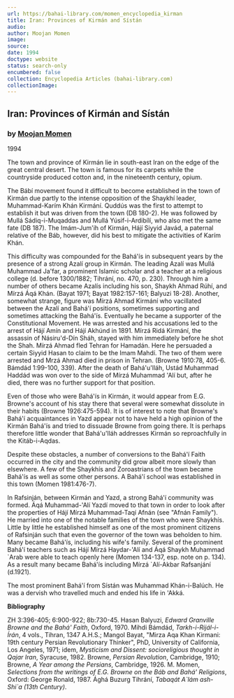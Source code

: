 ```yaml
---
url: https://bahai-library.com/momen_encyclopedia_kirman
title: Iran: Provinces of Kirmán and Sístán
audio: 
author: Moojan Momen
image: 
source: 
date: 1994
doctype: website
status: search-only
encumbered: false
collection: Encyclopedia Articles (bahai-library.com)
collectionImage: 
---
```



## Iran: Provinces of Kirmán and Sístán

### by [Moojan Momen](https://bahai-library.com/author/Moojan+Momen)

1994


The town and province of Kirmán lie in south-east Iran on the edge of the great central desert. The town is famous for its carpets while the countryside produced cotton and, in the nineteenth century, opium.

The Bábí movement found it difficult to become established in the town of Kirmán due partly to the intense opposition of the Shaykhí leader, Muhammad-Karím Khán Kirmání. Quddús was the first to attempt to establish it but was driven from the town (DB 180-2). He was followed by Mullá Sádiq-i-Muqaddas and Mullá Yúsif-i-Ardibílí, who also met the same fate (DB 187). The Imám-Jum'ih of Kirmán, Hájí Siyyid Javád, a paternal relative of the Báb, however, did his best to mitigate the activities of Karím Khán.

This difficulty was compounded for the Bahá'ís in subsequent years by the presence of a strong Azalí group in Kirmán. The leading Azalí was Mullá Muhammad Ja'far, a prominent Islamic scholar and a teacher at a religious college (d. before 1300/1882; Tihrání, no. 470, p. 230). Through him a number of others became Azalís including his son, Shaykh Ahmad Rúhí, and Mírzá Áqá Khán. (Bayat 1971; Bayat 1982:157-161; Balyuzi 18-28). Another, somewhat strange, figure was Mírzá Ahmad Kirmání who vacillated between the Azalí and Bahá'í positions, sometimes supporting and sometimes attacking the Bahá'ís. Eventually he became a supporter of the Constitutional Movement. He was arrested and his accusations led to the arrest of Hájí Amín and Hájí Akhúnd in 1891. Mírzá Ridá Kirmání, the assassin of Násiru'd-Dín Sháh, stayed with him immediately before he shot the Shah. Mírzá Ahmad fled Tehran for Hamadán. Here he persuaded a certain Siyyid Hasan to claim to be the Imam Mahdí. The two of them were arrested and Mrzá Ahmad died in prison in Tehran. (Browne 1910:78, 405-6. Bámdád 1:99-100, 339). After the death of Bahá'u'lláh, Ustád Muhammad Haddád was won over to the side of Mírzá Muhammad 'Alí but, after he died, there was no further support for that position.

Even of those who were Bahá'ís in Kirmán, it would appear from E.G. Browne's account of his stay there that several were somewhat dissolute in their habits (Browne 1926:475-594). It is of interest to note that Browne's Bahá'í acquaintances in Yazd appear not to have held a high opinion of the Kirmán Bahá'ís and tried to dissuade Browne from going there. It is perhaps therefore little wonder that Bahá'u'lláh addresses Kirmán so reproachfully in the Kitáb-i-Aqdas.

Despite these obstacles, a number of conversions to the Bahá'í Faith occurred in the city and the community did grow albeit more slowly than elsewhere. A few of the Shaykhís and Zoroastrians of the town became Bahá'ís as well as some other persons. A Bahá'í school was established in this town (Momen 1981:476-7).

In Rafsinján, between Kirmán and Yazd, a strong Bahá'í community was formed. Áqá Muhammad-'Alí Yazdí moved to that town in order to look after the properties of Hájí Mírzá Muhammad-Taqí Afnán (see "Afnán Family"). He married into one of the notable families of the town who were Shaykhís. Little by little he established himself as one of the most prominent citizens of Rafsinján such that even the governor of the town was beholden to him. Many became Bahá'ís, including his wife's family. Several of the prominent Bahá'í teachers such as Hájí Mírzá Haydar-'Alí and Áqá Shaykh Muhammad \`Arab were able to teach openly here (Momen 134-137, esp. note on p. 134). As a result many became Bahá'ís including Mírzá \`Alí-Akbar Rafsanjání (d.1921).

The most prominent Bahá'í from Sístán was Muhammad Khán-i-Balúch. He was a dervish who travelled much and ended his life in 'Akká.

**Bibliography**

ZH 3:396-405; 6:900-922; 8b:730-45. Hasan Balyuzi, _Edward Granville Browne and the Bahá' Faith_, Oxford, 1970. Mihdi Bámdád, _Tarkh-i-Rijál-i-Írán_, 4 vols., Tihran, 1347 A.H.S.; Mangol Bayat, "Mirza Aqa Khan Kirmani: 19th century Persian Revolutionary Thinker", PhD, University of California, Los Angeles, 1971; idem, _Mysticism and Dissent: socioreligious thought in Qajar Iran_, Syracuse, 1982. Browne, _Persian Revolution_, Cambridge, 1910; Browne, _A Year among the Persians_, Cambridge, 1926. M. Momen, _Selections from the writings of E.G. Browne on the Báb and Bahá' Religions_, Oxford: George Ronald, 1987. Ághá Buzurg Tihrání, _Tabaqát A\`lám ash-Shi\`a (13th Century)_.